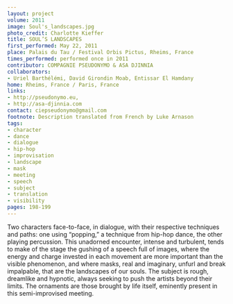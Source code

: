 ```yaml
---
layout: project
volume: 2011
image: Soul's_landscapes.jpg
photo_credit: Charlotte Kieffer
title: SOUL’S LANDSCAPES
first_performed: May 22, 2011
place: Palais du Tau / Festival Orbis Pictus, Rheims, France
times_performed: performed once in 2011
contributor: COMPAGNIE PSEUDONYMO & ASA DJINNIA
collaborators:
- Uriel Barthélémi, David Girondin Moab, Entissar El Hamdany
home: Rheims, France / Paris, France
links:
- http://pseudonymo.eu,
- http://asa-djinnia.com
contact: ciepseudonymo@gmail.com
footnote: Description translated from French by Luke Arnason
tags:
- character
- dance
- dialogue
- hip-hop
- improvisation
- landscape
- mask
- meeting
- speech
- subject
- translation
- visibility
pages: 198-199
---
```


Two characters face-to-face, in dialogue, with their respective techniques and paths: one using “popping,” a technique from hip-hop dance, the other playing percussion. This unadorned encounter, intense and turbulent, tends to make of the stage the gushing of a speech full of images, where the energy and charge invested in each movement are more important than the visible phenomenon, and where masks, real and imaginary, unfurl and break impalpable, that are the landscapes of our souls. The subject is rough, dreamlike and hypnotic, always seeking to push the artists beyond their limits. The ornaments are those brought by life itself, eminently present in this semi-improvised meeting.
